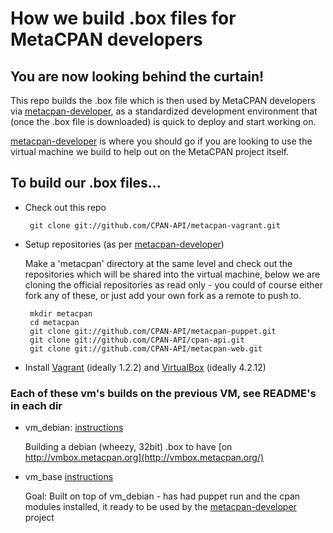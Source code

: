 # How we build .box files for MetaCPAN developers

## You are now looking behind the curtain!

This repo builds the .box file which is then used by MetaCPAN developers via
[metacpan-developer](https://github.com/CPAN-API/metacpan-developer), as a
standardized development environment that (once the .box file is downloaded) is
quick to deploy and start working on.

[metacpan-developer](https://github.com/CPAN-API/metacpan-developer) is where
you should go if you are looking to use the virtual machine we build to help
out on the MetaCPAN project itself.

## To build our .box files...

-  Check out this repo

        git clone git://github.com/CPAN-API/metacpan-vagrant.git

-  Setup repositories (as per
   [metacpan-developer](https://github.com/CPAN-API/metacpan-developer))

    Make a 'metacpan' directory at the same level and check out the
    repositories which will be shared into the virtual machine, below we are
    cloning the official repositories as read only - you could of course either
    fork any of these, or just add your own fork as a remote to push to.

        mkdir metacpan
        cd metacpan
        git clone git://github.com/CPAN-API/metacpan-puppet.git
        git clone git://github.com/CPAN-API/cpan-api.git
        git clone git://github.com/CPAN-API/metacpan-web.git

- Install [Vagrant](http://downloads.vagrantup.com/) (ideally 1.2.2) and
  [VirtualBox](https://www.virtualbox.org/wiki/Downloads) (ideally 4.2.12)

### Each of these vm's builds on the previous VM, see README's in each dir

- vm_debian: [instructions](vm_debian/README.md)

    Building a debian (wheezy, 32bit) .box to have [on
    http://vmbox.metacpan.org](http://vmbox.metacpan.org/)

- vm_base [instructions](vm_base/README.md)

    Goal: Built on top of vm_debian - has had puppet run and the cpan modules
    installed, it ready to be used by the
    [metacpan-developer](https://github.com/CPAN-API/metacpan-developer)
    project
